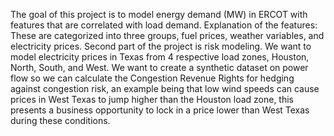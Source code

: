 The goal of this project is to model energy demand (MW) in ERCOT with features that are correlated with load demand.
Explanation of the features: These are categorized into three groups, fuel prices, weather variables, and electricity prices.
Second part of the project is risk modeling. We want to model electricity prices in Texas from 4 respective load zones, Houston, North, South, and West.
We want to create a synthetic dataset on power flow so we can calculate the Congestion Revenue Rights for hedging against congestion risk, an example being that
low wind speeds can cause prices in West Texas to jump higher than the Houston load zone, this presents a business opportunity to lock in a price lower than West Texas during these conditions.



